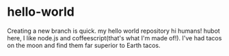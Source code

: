 # hello-world

Creating a new branch is quick.
my hello world repository
hi humans!
hubot here, I like node.js and coffeescript(that's what I'm made of!).
I've had tacos on the moon and find them far superior to Earth tacos.

